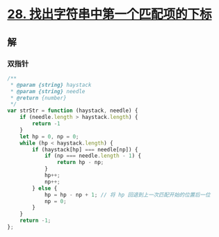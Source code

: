 # [28. 找出字符串中第一个匹配项的下标](https://leetcode.cn/problems/find-the-index-of-the-first-occurrence-in-a-string/)

## 解

### 双指针

```js
/**
 * @param {string} haystack
 * @param {string} needle
 * @return {number}
 */
var strStr = function (haystack, needle) {
    if (needle.length > haystack.length) {
        return -1
    }
    let hp = 0, np = 0;
    while (hp < haystack.length) {
        if (haystack[hp] === needle[np]) {
            if (np === needle.length - 1) {
                return hp - np;
            }
            hp++;
            np++;
        } else {
            hp = hp - np + 1; // 将 hp 回退到上一次匹配开始的位置后一位
            np = 0;
        }
    }
    return -1;
};
```

